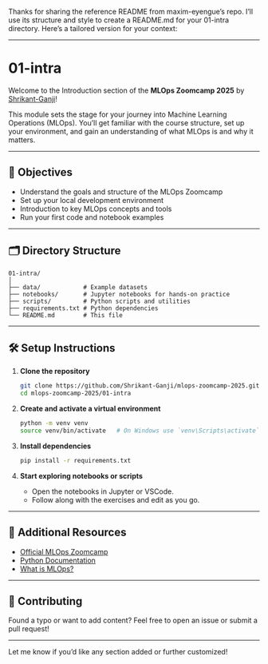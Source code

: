 Thanks for sharing the reference README from maxim-eyengue’s repo. I’ll use its structure and style to create a README.md for your 01-intra directory. Here’s a tailored version for your context:

---

# 01-intra

Welcome to the Introduction section of the **MLOps Zoomcamp 2025** by [Shrikant-Ganji](https://github.com/Shrikant-Ganji/mlops-zoomcamp-2025)!

This module sets the stage for your journey into Machine Learning Operations (MLOps). You’ll get familiar with the course structure, set up your environment, and gain an understanding of what MLOps is and why it matters.

---

## 📌 Objectives

- Understand the goals and structure of the MLOps Zoomcamp
- Set up your local development environment
- Introduction to key MLOps concepts and tools
- Run your first code and notebook examples

---

## 🗂️ Directory Structure

```
01-intra/
│
├── data/            # Example datasets
├── notebooks/       # Jupyter notebooks for hands-on practice
├── scripts/         # Python scripts and utilities
├── requirements.txt # Python dependencies
└── README.md        # This file
```

---

## 🛠️ Setup Instructions

1. **Clone the repository**
   ```bash
   git clone https://github.com/Shrikant-Ganji/mlops-zoomcamp-2025.git
   cd mlops-zoomcamp-2025/01-intra
   ```

2. **Create and activate a virtual environment**
   ```bash
   python -m venv venv
   source venv/bin/activate   # On Windows use `venv\Scripts\activate`
   ```

3. **Install dependencies**
   ```bash
   pip install -r requirements.txt
   ```

4. **Start exploring notebooks or scripts**
   - Open the notebooks in Jupyter or VSCode.
   - Follow along with the exercises and edit as you go.

---

## 📖 Additional Resources

- [Official MLOps Zoomcamp](https://github.com/DataTalksClub/mlops-zoomcamp)
- [Python Documentation](https://docs.python.org/3/)
- [What is MLOps?](https://ml-ops.org/)

---

## 🤝 Contributing

Found a typo or want to add content? Feel free to open an issue or submit a pull request!

---

Let me know if you’d like any section added or further customized!

